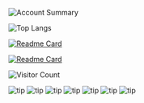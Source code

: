 ![Account Summary](https://github-readme-stats.vercel.app/api?username=ethanYaoyx&count_private=true&show_icons=true&theme=dracula)

![Top Langs](https://github-readme-stats.vercel.app/api/top-langs/?username=ethanYaoyx)


[![Readme Card](https://github-readme-stats.vercel.app/api/pin/?username=ethanYaoyx&repo=ethanYaoyx-Image_Generation_for_Medical_Application_Dog_hip&amp)](https://github.com/ethanYaoyx/Dog_heart_Classification)

[![Readme Card](https://github-readme-stats.vercel.app/api/pin/?username=ethanYaoyx&repo=Dog_heart_Classification&amp&amp)](https://github.com/ethanYaoyx/ethanYaoyx-Image_Generation_for_Medical_Application_Dog_hip)


![Visitor Count](https://profile-counter.glitch.me/{ethanYaoyx}/count.svg)

![tip](https://badgen.net/badge/github/1.0.0/orange?icon=github)
![tip](https://badgen.net/badge/python/3.10.2/orange?icon=packagephobia)
![tip](https://badgen.net/badge/pytorch/2.6.0+cu118/orange?icon=packagephobia)
![tip](https://badgen.net/badge/pandas/2.2.3/orange?icon=packagephobia)
![tip](https://badgen.net/badge/diffusers/0.32.2/orange?icon=packagephobia)
![tip](https://badgen.net/badge/huggingface/1.0.0/orange?icon=packagephobia)
![tip](https://badgen.net/badge/transformers/4.48.2/orange?icon=packagephobia)
<!--
![GitHub repository](https://github-stats.ubrong.com/api/pin/?username=ethanYaoyx&amp;repo=Dog_heart_Classification&amp;theme=dark)
**ethanYaoyx/ethanYaoyx** is a ✨ _special_ ✨ repository because its `README.md` (this file) appears on your GitHub profile.

Here are some ideas to get you started:

- 🔭 I’m currently working on ...
- 🌱 I’m currently learning ...
- 👯 I’m looking to collaborate on ...
- 🤔 I’m looking for help with ...
- 💬 Ask me about ...
- 📫 How to reach me: ...
- 😄 Pronouns: ...
- ⚡ Fun fact: ...
-->
